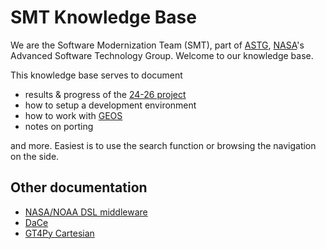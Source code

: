 # SMT Knowledge Base

We are the Software Modernization Team (SMT), part of [ASTG](https://astg.pages.smce.nasa.gov/website/), [NASA](https://www.nasa.gov/)'s Advanced Software Technology Group. Welcome to our knowledge base.

This knowledge base serves to document

- results & progress of the [24-26 project](./Project2426/index.md)
- how to setup a development environment
- how to work with [GEOS](https://github.com/GEOS-ESM/GEOSgcm)
- notes on porting

and more. Easiest is to use the search function or browsing the navigation on the side.

## Other documentation

- [NASA/NOAA DSL middleware](https://github.com/NOAA-GFDL/NDSL)
- [DaCe](https://github.com/spcl/dace)
- [GT4Py Cartesian](https://github.com/GridTools/gt4py/)
